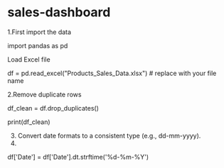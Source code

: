 # sales-dashboard

1.First import the data

import pandas as pd

Load Excel file

df = pd.read_excel("Products_Sales_Data.xlsx")  # replace with your file name

2.Remove duplicate rows

df_clean = df.drop_duplicates()

print(df_clean)

3. Convert date formats to a consistent type (e.g., dd-mm-yyyy).
4. 
df['Date'] = df['Date'].dt.strftime('%d-%m-%Y')
